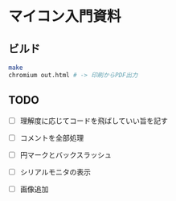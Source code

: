 # マイコン入門資料

## ビルド

```sh
make
chromium out.html # -> 印刷からPDF出力
```

## TODO

- [ ] 理解度に応じてコードを飛ばしていい旨を記す
- [ ] コメントを全部処理
- [ ] 円マークとバックスラッシュ
- [ ] シリアルモニタの表示
- [ ] 画像追加


